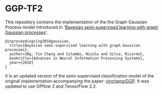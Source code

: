 # GGP-TF2

This repository contains the implementation of the the Graph Gaussian Process model introduced in '[Bayesian semi-supervised learning with graph Gaussian processes](https://arxiv.org/abs/1809.04379)'.

```
@inproceedings{ng2018gaussian,
  title={Bayesian semi-supervised learning with graph Gaussian processes},
  author={Ng, Yin Cheng and Colombo, Nicolo and Silva, Ricardo},
  booktitle={Advances in Neural Information Processing Systems},
  year={2018}
}
```

It is an updated version of the semi-supervised classification model of the original implementation accompanying the paper: [yincheng/GGP](https://github.com/yincheng/GGP). It was updated to use GPflow 2 and TensorFlow 2.2.
